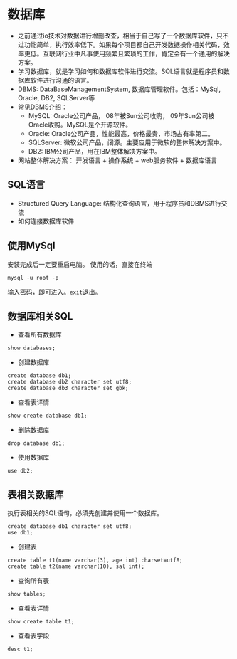 # 数据库
+ 之前通过io技术对数据进行增删改查，相当于自己写了一个数据库软件，只不过功能简单，执行效率低下。如果每个项目都自己开发数据操作相关代码，效率更低。互联网行业中凡事使用频繁且繁琐的工作，肯定会有一个通用的解决方案。
+ 学习数据库，就是学习如何和数据库软件进行交流。SQL语言就是程序员和数据库软件进行沟通的语言。
+ DBMS: DataBaseManagementSystem, 数据库管理软件。包括：MySql, Oracle, DB2, SQLServer等
+ 常见DBMS介绍：
  - MySQL: Oracle公司产品， 08年被Sun公司收购， 09年Sun公司被Oracle收购。MySQL是个开源软件。
  - Oracle: Oracle公司产品，性能最高，价格最贵，市场占有率第二。
  - SQLServer: 微软公司产品，闭源。主要应用于微软的整体解决方案中。
  - DB2: IBM公司产品，用在IBM整体解决方案中。
+ 网站整体解决方案： 开发语言 + 操作系统 + web服务软件 + 数据库语言

## SQL语言
- Structured Query Language: 结构化查询语言，用于程序员和DBMS进行交流
- 如何连接数据库软件  

## 使用MySql
安装完成后一定要重启电脑。
使用的话，直接在终端
```
mysql -u root -p
```
输入密码，即可进入。`exit`退出。

## 数据库相关SQL
+ 查看所有数据库
```
show databases;
```
+ 创建数据库
```
create database db1;
create database db2 character set utf8;
create database db3 character set gbk;
```
+ 查看表详情
```
show create database db1;
```
+ 删除数据库
```
drop database db1;
```
+ 使用数据库
```
use db2;
```
## 表相关数据库
执行表相关的SQL语句，必须先创建并使用一个数据库。
```
create database db1 character set utf8;
use db1;
```
+ 创建表
```
create table t1(name varchar(3), age int) charset=utf8;
create table t2(name varchar(10), sal int);
```
+ 查询所有表
```
show tables;
```
+ 查看表详情
```
show create table t1;
```
+ 查看表字段
```
desc t1;
```
